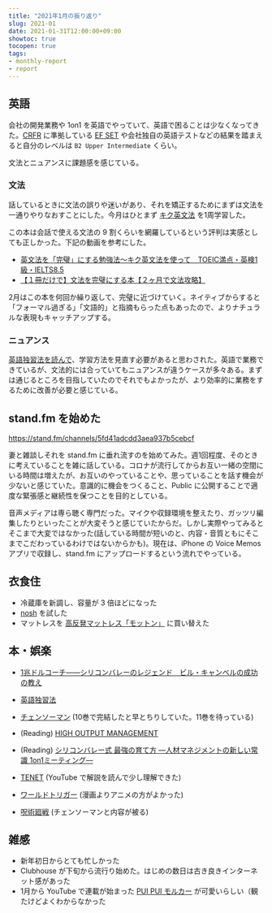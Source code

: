 ```yaml
---
title: "2021年1月の振り返り"
slug: 2021-01
date: 2021-01-31T12:00:00+09:00
showtoc: true
tocopen: true
tags:
- monthly-report
- report
---
```


## 英語

会社の開発業務や 1on1 を英語でやっていて、英語で困ることは少なくなってきた。[CRFR](https://en.wikipedia.org/wiki/Common_European_Framework_of_Reference_for_Languages) に準拠している [EF SET](http://efset.org/) や会社独自の英語テストなどの結果を踏まえると自分のレベルは `B2 Upper Intermediate` くらい。

文法とニュアンスに課題感を感じている。

### 文法
  
話しているときに文法の誤りや迷いがあり、それを矯正するためにまずは文法を一通りやりなおすことにした。今月はひとまず [キク英文法](https://amzn.to/3aikxtZ) を1周学習した。

この本は会話で使える文法の 9 割くらいを網羅しているという評判は実感としても正しかった。下記の動画を参考にした。

- [英文法を「完璧」にする勉強法～キク英文法を使って　TOEIC満点・英検1級・IELTS8.5](https://youtu.be/GFJ8iOVdM9w)
- [【１冊だけで】文法を完璧にする本【２ヶ月で文法攻略】](https://youtu.be/HTI8d2GRO2Y)

2月はこの本を何回か繰り返して、完璧に近づけていく。ネイティブからすると「フォーマル過ぎる」「文語的」と指摘もらった点もあったので、よりナチュラルな表現もキャッチアップする。

### ニュアンス

[英語独習法を読んで](/self-learning-english/)、学習方法を見直す必要があると思わされた。英語で業務できているが、文法的には合っていてもニュアンスが違うケースが多々ある。まずは通じるところを目指していたのでそれでもよかったが、より効率的に業務をするために改善が必要と感じている。

## stand.fm を始めた

https://stand.fm/channels/5fd41adcdd3aea937b5cebcf

妻と雑談しそれを stand.fm に垂れ流すのを始めてみた。週1回程度、そのときに考えていることを雑に話している。コロナが流行してからお互い一緒の空間にいる時間は増えたが、お互いのやっていることや、思っていることを話す機会が少ないと感じていた。意識的に機会をつくること、Public に公開することで適度な緊張感と継続性を保つことを目的としている。


音声メディアは専ら聴く専門だった。マイクや収録環境を整えたり、ガッツリ編集したりといったことが大変そうと感じていたからだ。しかし実際やってみるとそこまで大変ではなかった(話している時間が短いのと、内容・音質ともにそこまでこだわっているわけではないからかも)。現在は、iPhone の Voice Memos アプリで収録し、stand.fm にアップロードするという流れでやっている。

## 衣食住

- 冷蔵庫を新調し、容量が 3 倍ほどになった
- [nosh](https://nosh.jp/) を試した
- マットレスを [高反発マットレス「モットン」](https://motton-japan.com/motton/) に買い替えた

## 本・娯楽

- [1兆ドルコーチ――シリコンバレーのレジェンド　ビル・キャンベルの成功の教え](https://amzn.to/3tm2xrk)
- [英語独習法](https://amzn.to/3teIZ7W)
- [チェンソーマン](https://amzn.to/3cmSQml) (10巻で完結したと早とちりしていた。11巻を待っている)
- (Reading) [HIGH OUTPUT MANAGEMENT](https://amzn.to/3csa7e2)
- (Reading) [シリコンバレー式 最強の育て方 ―人材マネジメントの新しい常識 1on1ミーティング―](https://amzn.to/3tdNcJ6)

- [TENET](https://amzn.to/3tbY8Hd) (YouTube で解説を読んで少し理解できた)
- [ワールドトリガー](https://www.netflix.com/browse?jbv=80149562) (漫画よりアニメの方がよかった)
- [呪術廻戦](https://www.netflix.com/title/81278456) (チェンソーマンと内容が被る)

## 雑感

- 新年初日からとても忙しかった
- Clubhouse が下旬から流行り始めた。はじめの数日は古き良きインターネット感があった
- 1月から YouTube で連載が始まった [PUI PUI モルカー](https://www.youtube.com/watch?v=7Dr14FJvYmw) が可愛いらしい（観たけどよくわからなかった

